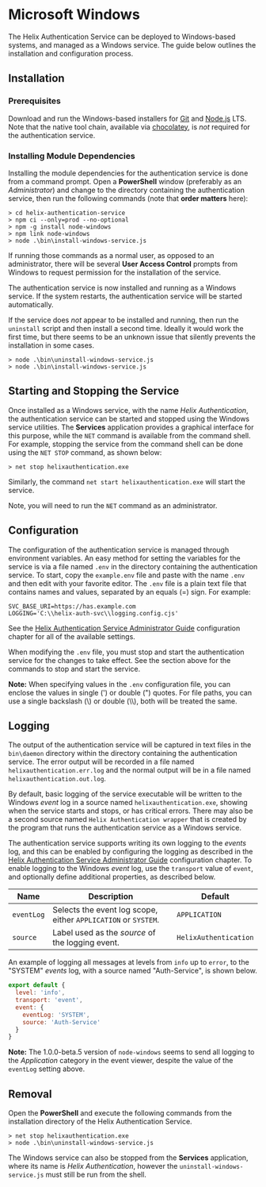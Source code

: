 # Microsoft Windows

The Helix Authentication Service can be deployed to Windows-based systems, and managed as a Windows service. The guide below outlines the installation and configuration process.

## Installation

### Prerequisites

Download and run the Windows-based installers for [Git](https://git-scm.com) and [Node.js](https://nodejs.org/) LTS. Note that the native tool chain, available via [chocolatey](https://chocolatey.org), is _not_ required for the authentication service.

### Installing Module Dependencies

Installing the module dependencies for the authentication service is done from a command prompt. Open a **PowerShell** window (preferably as an _Administrator_) and change to the directory containing the authentication service, then run the following commands (note that **order matters** here):

```
> cd helix-authentication-service
> npm ci --only=prod --no-optional
> npm -g install node-windows
> npm link node-windows
> node .\bin\install-windows-service.js
```

If running those commands as a normal user, as opposed to an administrator, there will be several **User Access Control** prompts from Windows to request permission for the installation of the service.

The authentication service is now installed and running as a Windows service. If the system restarts, the authentication service will be started automatically.

If the service does _not_ appear to be installed and running, then run the `uninstall` script and then install a second time. Ideally it would work the first time, but there seems to be an unknown issue that silently prevents the installation in some cases.

```
> node .\bin\uninstall-windows-service.js
> node .\bin\install-windows-service.js
```

## Starting and Stopping the Service

Once installed as a Windows service, with the name *Helix Authentication*, the authentication service can be started and stopped using the Windows service utilities. The **Services** application provides a graphical interface for this purpose, while the `NET` command is available from the command shell. For example, stopping the service from the command shell can be done using the `NET STOP` command, as shown below:

```
> net stop helixauthentication.exe
```

Similarly, the command `net start helixauthentication.exe` will start the service.

Note, you will need to run the `NET` command as an administrator.

## Configuration

The configuration of the authentication service is managed through environment variables. An easy method for setting the variables for the service is via a file named `.env` in the directory containing the authentication service. To start, copy the `example.env` file and paste with the name `.env` and then edit with your favorite editor. The `.env` file is a plain text file that contains names and values, separated by an equals (=) sign. For example:

```
SVC_BASE_URI=https://has.example.com
LOGGING='C:\\helix-auth-svc\\logging.config.cjs'
```

See the [Helix Authentication Service Administrator Guide](https://www.perforce.com/manuals/helix-auth-svc/Content/HAS/Home-has.html) configuration chapter for all of the available settings.

When modifying the `.env` file, you must stop and start the authentication service for the changes to take effect. See the section above for the commands to stop and start the service.

**Note:** When specifying values in the `.env` configuration file, you can enclose the values in single (') or double (") quotes. For file paths, you can use a single backslash (\\) or double (\\\\), both will be treated the same.

## Logging

The output of the authentication service will be captured in text files in the `bin\daemon` directory within the directory containing the authentication service. The error output will be recorded in a file named `helixauthentication.err.log` and the normal output will be in a file named `helixauthentication.out.log`.

By default, basic logging of the service executable will be written to the Windows _event_ log in a source named `helixauthentication.exe`, showing when the service starts and stops, or has critical errors. There may also be a second source named `Helix Authentication wrapper` that is created by the program that runs the authentication service as a Windows service.

The authentication service supports writing its own logging to the _events_ log, and this can be enabled by configuring the logging as described in the [Helix Authentication Service Administrator Guide](https://www.perforce.com/manuals/helix-auth-svc/Content/HAS/Home-has.html) configuration chapter. To enable logging to the Windows _event_ log, use the `transport` value of `event`, and optionally define additional properties, as described below.

| Name | Description | Default |
| ---- | ----------- | ------- |
| `eventLog` | Selects the event log scope, either `APPLICATION` or `SYSTEM`. | `APPLICATION` |
| `source` | Label used as the _source_ of the logging event. | `HelixAuthentication` |

An example of logging all messages at levels from `info` up to `error`, to the "SYSTEM" _events_ log, with a source named "Auth-Service", is shown below.

```javascript
export default {
  level: 'info',
  transport: 'event',
  event: {
    eventLog: 'SYSTEM',
    source: 'Auth-Service'
  }
}
```

**Note:** The 1.0.0-beta.5 version of `node-windows` seems to send all logging to the _Application_ category in the event viewer, despite the value of the `eventLog` setting above.

## Removal

Open the **PowerShell** and execute the following commands from the installation directory of the Helix Authentication Service.

```
> net stop helixauthentication.exe
> node .\bin\uninstall-windows-service.js
```

The Windows service can also be stopped from the **Services** application, where its name is _Helix Authentication_, however the `uninstall-windows-service.js` must still be run from the shell.
